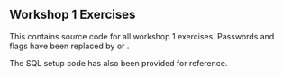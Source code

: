 ## Workshop 1 Exercises
This contains source code for all workshop 1 exercises. Passwords and flags have been replaced by <password> or <flag>.

The SQL setup code has also been provided for reference.
